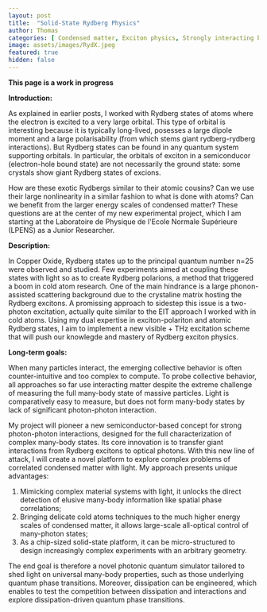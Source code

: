 ```yaml
---
layout: post
title:  "Solid-State Rydberg Physics"
author: Thomas
categories: [ Condensed matter, Exciton physics, Strongly interacting bosons, THz spectroscopy ]
image: assets/images/RydX.jpeg
featured: true
hidden: false
---
```


**This page is a work in progress**

__Introduction:__

As explained in earlier posts, I worked with Rydberg states of atoms where the electron is excited to a very large orbital. This type of orbital is interesting because it is typically long-lived, posesses a large dipole moment and a large polarisability (from which stems giant rydberg-rydberg interactions).
But Rydberg states can be found in any quantum system supporting orbitals. In particular, the orbitals of exciton in a semiconducor (electron-hole bound state) are not necessarily the ground state: some crystals show giant Rydberg states of excions.

How are these exotic Rydbergs similar to their atomic cousins? Can we use their large nonlinearity in a similar fashion to what is done with atoms? Can we benefit from the larger energy scales of condensed matter? These questions are at the center of my new experimental project, which I am starting at the Laboratoire de Physique de l'Ecole Normale Supérieure (LPENS) as a Junior Researcher.

__Description:__

In Copper Oxide, Rydberg states up to the principal quantum number n=25 were observed and studied. Few experiments aimed at coupling these states with light so as to create Rydberg polarions, a method that triggered a boom in cold atom research.
One of the main hindrance is a large phonon-assisted scattering background due to the crystaline matrix hosting the Rydberg excitons. A promissing approach to sidestep this issue is a two-photon excitation, actually quite similar to the EIT approach I worked with in cold atoms.
Using my dual expertise in exciton-polariton and atomic Rydberg states, I aim to implement a new visible + THz excitation scheme that will push our knowlegde and mastery of Rydberg exciton physics.

__Long-term goals:__

When many particles interact, the emerging collective behavior is often counter-intuitive and too complex to compute. 
To probe collective behavior, all approaches so far use interacting matter despite the extreme challenge of measuring the full many-body state of massive particles. Light is comparatively easy to measure,
but does not form many-body states by lack of significant photon-photon interaction.

My project will pioneer a new semiconductor-based concept for strong photon-photon interactions, designed for the full characterization of complex many-body states. 
Its core innovation is to transfer giant interactions from Rydberg excitons to optical photons. 
With this new line of attack, I will create a novel platform to explore complex problems of correlated condensed matter with light. My approach presents unique advantages:
1. Mimicking complex material systems with light, it unlocks the direct detection of elusive many-body information like spatial phase correlations;
2. Bringing delicate cold atoms techniques to the much higher energy scales of condensed matter, it allows large-scale all-optical control of many-photon states;
3. As a chip-sized solid-state platform, it can be micro-structured to design increasingly complex experiments with an arbitrary geometry.

The end goal is therefore a novel photonic quantum simulator tailored to shed light on universal many-body properties, such as those underlying quantum phase transitions. 
Moreover, dissipation can be engineered, which enables to test the competition between dissipation and interactions and explore dissipation-driven quantum phase transitions.